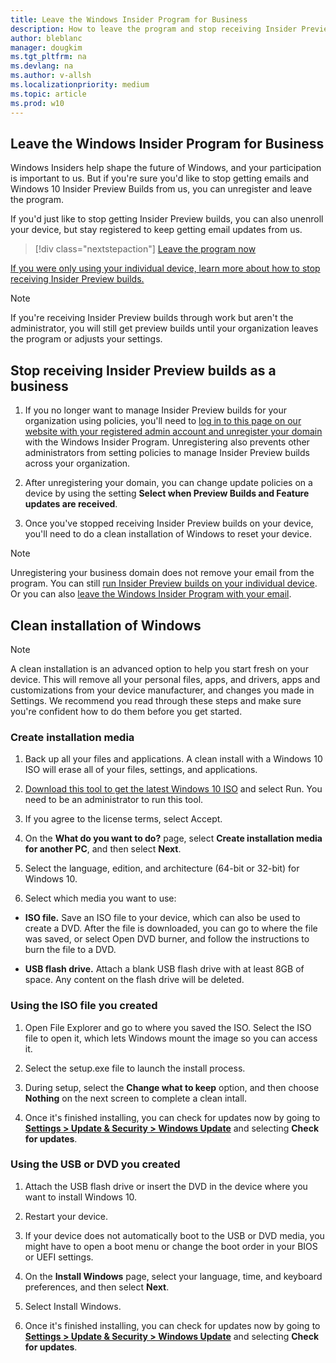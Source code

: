 ```yaml
---
title: Leave the Windows Insider Program for Business
description: How to leave the program and stop receiving Insider Preview builds as a business
author: bleblanc
manager: dougkim
ms.tgt_pltfrm: na
ms.devlang: na
ms.author: v-allsh
ms.localizationpriority: medium
ms.topic: article
ms.prod: w10
---
```


## Leave the Windows Insider Program for Business

Windows Insiders help shape the future of Windows, and your participation is important to us. But if you're sure you'd like to stop getting emails and Windows 10 Insider Preview Builds from us, you can unregister and leave the program. 

If you'd just like to stop getting Insider Preview builds, you can also unenroll your device, but stay registered to keep getting email updates from us.

> [!div class="nextstepaction"]
> [Leave the program now](https://insider.windows.com/leave-program)

[If you were only using your individual device, learn more about how to stop receiving Insider Preview builds.](https://docs.microsoft.com/windows-insider/at-home/leave-program)

> [!NOTE] 
> If you're receiving Insider Preview builds through work but aren't the administrator, you will still get preview builds until your organization leaves the program or adjusts your settings. 

## Stop receiving Insider Preview builds as a business

1. If you no longer want to manage Insider Preview builds for your organization using policies, you'll need to [log in to this page on our website with your registered admin account and unregister your domain](https://insider.windows.com/leave-program) with the Windows Insider Program. Unregistering also prevents other administrators from setting policies to manage Insider Preview builds across your organization.

2. After unregistering your domain, you can change update policies on a device by using the setting **Select when Preview Builds and Feature updates are received**.

3. Once you've stopped receiving Insider Preview builds on your device, you'll need to do a clean installation of Windows to reset your device.

> [!NOTE] 
> Unregistering your business domain does not remove your email from the program. You can still [run Insider Preview builds on your individual device](https://docs.microsoft.com/windows-insider/at-work-pro/wip-4-biz-install). Or you can also [leave the Windows Insider Program with your email](https://insider.windows.com/leave-program).

## Clean installation of Windows

> [!NOTE] 
> A clean installation is an advanced option to help you start fresh on your device. This will remove all your personal files, apps, and drivers, apps and customizations from your device manufacturer, and changes you made in Settings. We recommend you read through these steps and make sure you're confident how to do them before you get started.

### Create installation media

1. Back up all your files and applications. A clean install with a Windows 10 ISO will erase all of your files, settings, and applications.

2. [Download this tool to get the latest Windows 10 ISO](https://www.microsoft.com/software-download/windows10) and select Run. You need to be an administrator to run this tool.

3. If you agree to the license terms, select Accept.

4. On the **What do you want to do?** page, select **Create installation media for another PC**, and then select **Next**.

5. Select the language, edition, and architecture (64-bit or 32-bit) for Windows 10. 

6. Select which media you want to use:

- **ISO file.** Save an ISO file to your device, which can also be used to create a DVD. After the file is downloaded, you can go to where the file was saved, or select Open DVD burner, and follow the instructions to burn the file to a DVD.

- **USB flash drive.** Attach a blank USB flash drive with at least 8GB of space. Any content on the flash drive will be deleted.

### Using the ISO file you created

1. Open File Explorer and go to where you saved the ISO. Select the ISO file to open it, which lets Windows mount the image so you can access it.

2. Select the setup.exe file to launch the install process.

3. During setup, select the **Change what to keep** option, and then choose **Nothing** on the next screen to complete a clean intall.

4. Once it's finished installing, you can check for updates now by going to **[Settings > Update & Security > Windows Update](https://aka.ms/WIPWindowsUpdate)** and selecting **Check for updates**.

### Using the USB or DVD you created

1. Attach the USB flash drive or insert the DVD in the device where you want to install Windows 10.

2. Restart your device.

3. If your device does not automatically boot to the USB or DVD media, you might have to open a boot menu or change the boot order in your BIOS or UEFI settings. 

4. On the **Install Windows** page, select your language, time, and keyboard preferences, and then select **Next**.

5. Select Install Windows.

6. Once it's finished installing, you can check for updates now by going to **[Settings > Update & Security > Windows Update](https://aka.ms/WIPWindowsUpdate)** and selecting **Check for updates**.
